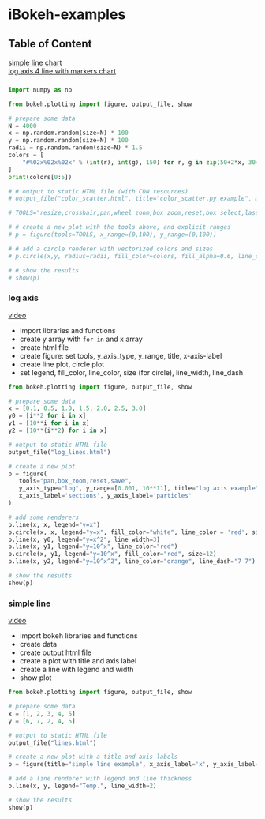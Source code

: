 # iBokeh-examples

## Table of Content   
[simple line chart](#simple-line)    
[log axis 4 line with markers chart](#log-axis)

### 

```python
import numpy as np

from bokeh.plotting import figure, output_file, show

# prepare some data
N = 4000
x = np.random.random(size=N) * 100
y = np.random.random(size=N) * 100
radii = np.random.random(size=N) * 1.5
colors = [
    "#%02x%02x%02x" % (int(r), int(g), 150) for r, g in zip(50+2*x, 30+2*y)
]
print(colors[0:5])

# # output to static HTML file (with CDN resources)
# output_file("color_scatter.html", title="color_scatter.py example", mode="cdn")

# TOOLS="resize,crosshair,pan,wheel_zoom,box_zoom,reset,box_select,lasso_select"

# # create a new plot with the tools above, and explicit ranges
# p = figure(tools=TOOLS, x_range=(0,100), y_range=(0,100))

# # add a circle renderer with vectorized colors and sizes
# p.circle(x,y, radius=radii, fill_color=colors, fill_alpha=0.6, line_color=None)

# # show the results
# show(p)

```


### log axis
[video](https://youtu.be/uHXgx1TO7Xk)
- import libraries and functions 
- create y array with `for in` and x array 
- create html file 
- create figure: set tools, y_axis_type, y_range, title, x-axis-label
- create line plot, circle plot
- set legend, fill_color, line_color, size (for circle), line_width, line_dash

```python
from bokeh.plotting import figure, output_file, show

# prepare some data
x = [0.1, 0.5, 1.0, 1.5, 2.0, 2.5, 3.0]
y0 = [i**2 for i in x]
y1 = [10**i for i in x]
y2 = [10**(i**2) for i in x]

# output to static HTML file
output_file("log_lines.html")

# create a new plot
p = figure(
   tools="pan,box_zoom,reset,save",
   y_axis_type="log", y_range=[0.001, 10**11], title="log axis example",
   x_axis_label='sections', y_axis_label='particles'
)

# add some renderers
p.line(x, x, legend="y=x")
p.circle(x, x, legend="y=x", fill_color="white", line_color = 'red', size=8)
p.line(x, y0, legend="y=x^2", line_width=3)
p.line(x, y1, legend="y=10^x", line_color="red")
p.circle(x, y1, legend="y=10^x", fill_color="red", size=12)
p.line(x, y2, legend="y=10^x^2", line_color="orange", line_dash="7 7")

# show the results
show(p)
```


### simple line 
[video](https://youtu.be/8NLo4_R7CkI)    
- import bokeh libraries and functions 
- create data 
- create output html file 
- create a plot with title and axis label
- create a line with legend and width 
- show plot 

```python
from bokeh.plotting import figure, output_file, show

# prepare some data
x = [1, 2, 3, 4, 5]
y = [6, 7, 2, 4, 5]

# output to static HTML file
output_file("lines.html")

# create a new plot with a title and axis labels
p = figure(title="simple line example", x_axis_label='x', y_axis_label='y')

# add a line renderer with legend and line thickness
p.line(x, y, legend="Temp.", line_width=2)

# show the results
show(p)
```


